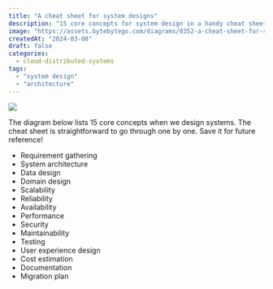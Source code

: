 ```yaml
---
title: "A cheat sheet for system designs"
description: "15 core concepts for system design in a handy cheat sheet."
image: "https://assets.bytebytego.com/diagrams/0352-a-cheat-sheet-for-system-designs.png"
createdAt: "2024-03-08"
draft: false
categories:
  - cloud-distributed-systems
tags:
  - "system design"
  - "architecture"
---
```


![](https://assets.bytebytego.com/diagrams/0352-a-cheat-sheet-for-system-designs.png)

The diagram below lists 15 core concepts when we design systems. The cheat sheet is straightforward to go through one by one. Save it for future reference!

*   Requirement gathering
*   System architecture
*   Data design
*   Domain design
*   Scalability
*   Reliability
*   Availability
*   Performance
*   Security
*   Maintainability
*   Testing
*   User experience design
*   Cost estimation
*   Documentation
*   Migration plan

